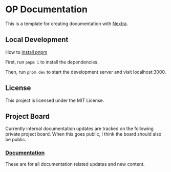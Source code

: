 #  OP Documentation

This is a template for creating documentation with [Nextra](https://nextra.site).

## Local Development

How to [install pnpm](https://pnpm.io/installation)

First, run `pnpm i` to install the dependencies.

Then, run `pnpm dev` to start the development server and visit localhost:3000.

## License

This project is licensed under the MIT License.

## Project Board

Currently internal documentation updates are tracked on the following private project board. When this goes public, I think the board should also be public.

### [Documentation](https://github.com/orgs/ethereum-optimism/projects/43/views/1)

These are for all documentation related updates and new content. 

